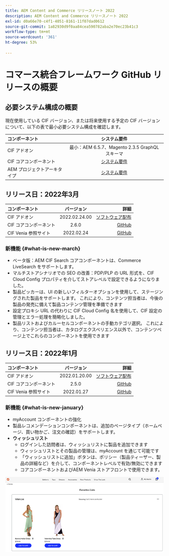 ```yaml
---
title: AEM Content and Commerce リリースノート 2022
description: AEM Content and Commerce リリースノート 2022
exl-id: d0a66e70-c4f1-4051-8161-11f07dad0612
source-git-commit: 1a82930d9f0aa84cea590782aba2e70ec23b41c3
workflow-type: tm+mt
source-wordcount: '361'
ht-degree: 53%

---
```


# コマース統合フレームワーク GitHub リリースの概要

## 必要システム構成の概要

現在使用している CIF バージョン、または将来使用する予定の CIF バージョンについて、以下の表で最小必要システム構成を確認します。

| コンポーネント | システム要件 |
|:-------|:-----:|
| CIF アドオン | 最小：AEM 6.5.7、Magento 2.3.5 GraphQL スキーマ |
| CIF コアコンポーネント | [システム要件](https://github.com/adobe/aem-core-cif-components/blob/master/VERSIONS.md) |
| AEM プロジェクトアーキタイプ | [システム要件](https://github.com/adobe/aem-project-archetype/blob/master/VERSIONS.md) |

## リリース日：2022年3月

| コンポーネント | バージョン | 詳細 |
|:-------|:-----:|---------------------:|
| CIF アドオン | 2022.02.24.00 | [ソフトウェア配布](https://experience.adobe.com/#/downloads/content/software-distribution/en/aem.html?package=%2Fcontent%2Fsoftware-distribution%2Fen%2Fdetails.html%2Fcontent%2Fdam%2Faem%2Fpublic%2Faem-commerce-addon-65-2022.02.24.00.zip) |
| CIF コアコンポーネント | 2.6.0 | [GitHub](https://github.com/adobe/aem-core-cif-components/releases/tag/core-cif-components-reactor-2.6.0) |
| CIF Venia 参照サイト | 2022.02.24 | [GitHub](https://github.com/adobe/aem-cif-guides-venia/releases/tag/venia-2022.02.24) |

### 新機能 {#what-is-new-march}

* ベータ版：AEM CIF Search コアコンポーネントは、Commerce LiveSearch をサポートします。
* マルチストアシナリオでの SEO の改善：PDP/PLP の URL 形式を、CIF Cloud Config プロパティを介してストアレベルで設定できるようになりました。
* 製品ピッカーは、UI の新しいフィルターオプションを使用して、ステージングされた製品をサポートします。  これにより、コンテンツ担当者は、今後の製品の発売に備えて製品コンテンツ管理を準備できます
* 設定プロキシ URL の代わりに CIF Cloud Config 名を使用して、CIF 設定の管理とエラー処理を簡略化しました。
* 製品リストおよびカルーセルコンポーネントの手動カテゴリ選択。 これにより、コンテンツ担当者は、カタログエクスペリエンス以外で、コンテンツページ上でこれらのコンポーネントを使用できます

## リリース日：2022年1月

| コンポーネント | バージョン | 詳細 |
|:-------|:-----:|---------------------:|
| CIF アドオン | 2022.01.20.00 | [ソフトウェア配布](https://experience.adobe.com/#/downloads/content/software-distribution/en/aem.html?package=%2Fcontent%2Fsoftware-distribution%2Fen%2Fdetails.html%2Fcontent%2Fdam%2Faem%2Fpublic%2Faem-commerce-addon-65-2022.01.20.00.zip) |
| CIF コアコンポーネント | 2.5.0 | [GitHub](https://github.com/adobe/aem-core-cif-components/releases/tag/core-cif-components-reactor-2.5.0) |
| CIF Venia 参照サイト | 2022.01.27 | [GitHub](https://github.com/adobe/aem-cif-guides-venia/releases/tag/venia-2022.01.27) |

### 新機能 {#what-is-new-january}

* myAccount コンポーネントの強化
* 製品レコメンデーションコンポーネントは、追加のページタイプ（ホームページ、買い物かご、注文の確認）をサポートします。
* **ウィッシュリスト**
   * ログインした訪問者は、ウィッシュリストに製品を追加できます
   * ウィッシュリストとその製品の管理は、myAccount を通じて可能です
   * 「ウィッシュリストに追加」ボタンは、ポリシー（製品ティーザー、製品の詳細など）を介して、コンポーネントレベルで有効/無効にできます
   * コアコンポーネントおよびAEM Venia ストアフロントで使用できます。

![ウィッシュリスト](/help/assets/CIF/wishlist.png)
